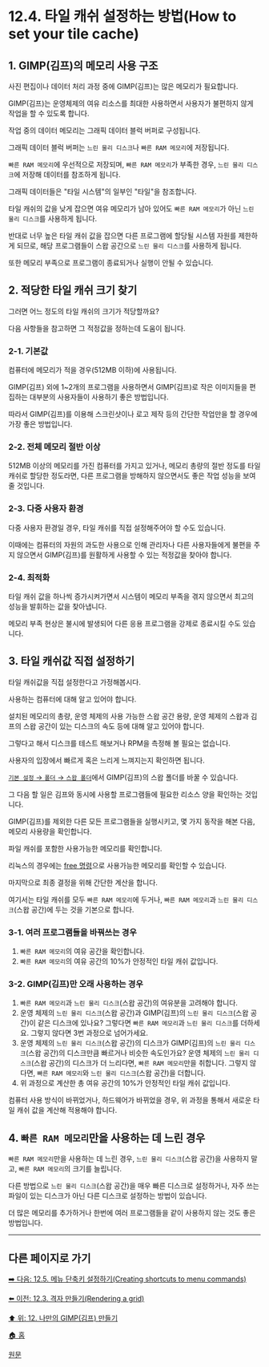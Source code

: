 # 12.4. 타일 캐쉬 설정하는 방법(How to set your tile cache)

## 1. GIMP(김프)의 메모리 사용 구조
사진 편집이나 데이터 처리 과정 중에 GIMP(김프)는 많은 메모리가 필요합니다.

GIMP(김프)는 운영체제의 여유 리소스를 최대한 사용하면서 사용자가 불편하지 않게 작업을 할 수 있도록 합니다.

작업 중의 데이터 메모리는 그래픽 데이터 블럭 버퍼로 구성됩니다.

그래픽 데이터 블럭 버퍼는 `느린 물리 디스크`나 `빠른 RAM 메모리`에 저장됩니다.

`빠른 RAM 메모리`에 우선적으로 저장되며, `빠른 RAM 메모리`가 부족한 경우, `느린 물리 디스크`에 저장해 데이터를 참조하게 됩니다.

그래픽 데이터들은 "타일 시스템"의 일부인 "타일"을 참조합니다.

타일 캐쉬의 값을 낮게 잡으면 여유 메모리가 남아 있어도 `빠른 RAM 메모리`가 아닌 `느린 물리 디스크`를 사용하게 됩니다.

반대로 너무 높은 타일 캐쉬 값을 잡으면 다른 프로그램에 할당될 시스템 자원를 제한하게 되므로, 해당 프로그램들이 스왑 공간으로 `느린 물리 디스크`를 사용하게 됩니다.

또한 메모리 부족으로 프로그램이 종료되거나 실행이 안될 수 있습니다.

## 2. 적당한 타일 캐쉬 크기 찾기
그러면 어느 정도의 타일 캐쉬의 크기가 적당할까요?

다음 사항들을 참고하면 그 적정값을 정하는데 도움이 됩니다.

### 2-1. 기본값
컴퓨터에 메모리가 적을 경우(512MB 이하)에 사용됩니다.

GIMP(김프) 외에 1~2개의 프로그램을 사용하면서 GIMP(김프)로 작은 이미지들을 편집하는 대부분의 사용자들이 사용하기 좋은 방법입니다.

따라서 GIMP(김프)를 이용해 스크린샷이나 로고 제작 등의 간단한 작업만을 할 경우에 가장 좋은 방법입니다.

### 2-2. 전체 메모리 절반 이상
512MB 이상의 메모리를 가진 컴퓨터를 가지고 있거나, 메모리 총량의 절반 정도를 타일 캐쉬로 할당한 정도라면, 다른 프로그램을 방해하지 않으면서도 좋은 작업 성능을 보여줄 것입니다. 

### 2-3. 다중 사용자 환경
다중 사용자 환경일 경우, 타일 캐쉬를 직접 설정해주어야 할 수도 있습니다.

이때에는 컴퓨터의 자원의 과도한 사용으로 인해 관리자나 다른 사용자들에게 불편을 주지 않으면서 GIMP(김프)를 원활하게 사용할 수 있는 적정값을 찾아야 합니다.

### 2-4. 최적화
타일 캐쉬 값을 하나씩 증가시켜가면서 시스템이 메모리 부족을 겪지 않으면서 최고의 성능을 발휘하는 값을 찾아냅니다.

메모리 부족 현상은 불시에 발생되어 다른 응용 프로그램을 강제로 종료시킬 수도 있습니다.

## 3. 타일 캐쉬값 직접 설정하기
타일 캐쉬값을 직접 설정한다고 가정해봅시다.

사용하는 컴퓨터에 대해 알고 있어야 합니다.

설치된 메모리의 총량, 운영 체제의 사용 가능한 스왑 공간 용량, 운영 체제의 스왑과 김프의 스왑 공간이 있는 디스크의 속도 등에 대해 알고 있어야 합니다.

그렇다고 해서 디스크를 테스트 해보거나 RPM을 측정해 볼 필요는 없습니다.

사용자의 입장에서 빠르게 혹은 느리게 느껴지는지 확인하면 됩니다.

[`기본 설정` → `폴더` → `스왑 폴더`](./12-01-24-folders.md#12-01-24-s1-02)에서 GIMP(김프)의 스왑 폴더를 바꿀 수 있습니다.

그 다음 할 일은 김프와 동시에 사용할 프로그램들에 필요한 리소스 양을 확인하는 것입니다.

GIMP(김프)를 제외한 다른 모든 프로그램들을 실행시키고, 몇 가지 동작을 해본 다음, 메모리 사용량을 확인합니다.

파일 캐쉬를 포함한 사용가능한 메모리를 확인합니다.

리눅스의 경우에는 [free 명령](https://www.whatap.io/ko/blog/37/)으로 사용가능한 메모리를 확인할 수 있습니다.

마지막으로 최종 결정을 위해 간단한 계산을 합니다.

여기서는 타일 캐쉬를 모두 `빠른 RAM 메모리`에 두거나, `빠른 RAM 메모리`과 `느린 물리 디스크`(스왑 공간)에 두는 것을 기본으로 합니다.

### 3-1. 여러 프로그램들을 바꿔쓰는 경우
1. `빠른 RAM 메모리`의 여유 공간을 확인합니다.
2. `빠른 RAM 메모리`의 여유 공간의 10%가 안정적인 타일 캐쉬 값입니다.

### 3-2. GIMP(김프)만 오래 사용하는 경우
1. `빠른 RAM 메모리`과 `느린 물리 디스크`(스왑 공간)의 여유분을 고려해야 합니다.
2. 운영 체제의 `느린 물리 디스크`(스왑 공간)과 GIMP(김프)의 `느린 물리 디스크`(스왑 공간)이 같은 디스크에 있나요? 그렇다면 `빠른 RAM 메모리`과 `느린 물리 디스크`를 더하세요. 그렇지 않다면 3번 과정으로 넘어가세요.
3. 운영 체제의 `느린 물리 디스크`(스왑 공간)의 디스크가 GIMP(김프)의 `느린 물리 디스크`(스왑 공간)의 디스크만큼 빠르거나 비슷한 속도인가요? 운영 체제의 `느린 물리 디스크`(스왑 공간)의 디스크가 더 느리다면, `빠른 RAM 메모리`만을 취합니다. 그렇지 않다면, `빠른 RAM 메모리`와 `느린 물리 디스크`(스왑 공간)을 더합니다.
4. 위 과정으로 계산한 총 여유 공간의 10%가 안정적인 타일 캐쉬 값입니다.

컴퓨터 사용 방식이 바뀌었거나, 하드웨어가 바뀌었을 경우, 위 과정을 통해서 새로운 타일 캐쉬 값을 계산해 적용해야 합니다.

## 4. `빠른 RAM 메모리`만을 사용하는 데 느린 경우
`빠른 RAM 메모리`만을 사용하는 데 느린 경우, `느린 물리 디스크`(스왑 공간)을 사용하지 말고, `빠른 RAM 메모리`의 크기를 늘립니다. 

다른 방법으로 `느린 물리 디스크`(스왑 공간)을 매우 빠른 디스크로 설정하거나, 자주 쓰는 파일이 있는 디스크가 아닌 다른 디스크로 설정하는 방법이 있습니다. 

더 많은 메모리를 추가하거나 한번에 여러 프로그램들을 같이 사용하지 않는 것도 좋은 방법입니다.

***

## 다른 페이지로 가기

[➡️ 다음: 12.5. 메뉴 단축키 설정하기(Creating shortcuts to menu commands)](./12-05-creating-shortcuts-to-menu-commands.md)

[⬅️ 이전: 12.3. 격자 만들기(Rendering a grid)](./12-03-rendering-a-grid.md)

[⬆️ 위: 12. 나만의 GIMP(김프) 만들기](./12-00-enrich-my-gimp.md)

[🏠 홈](./00-home.md)

[원문](https://docs.gimp.org/2.10/ko/gimp-using-setup-tile-cache.html)
